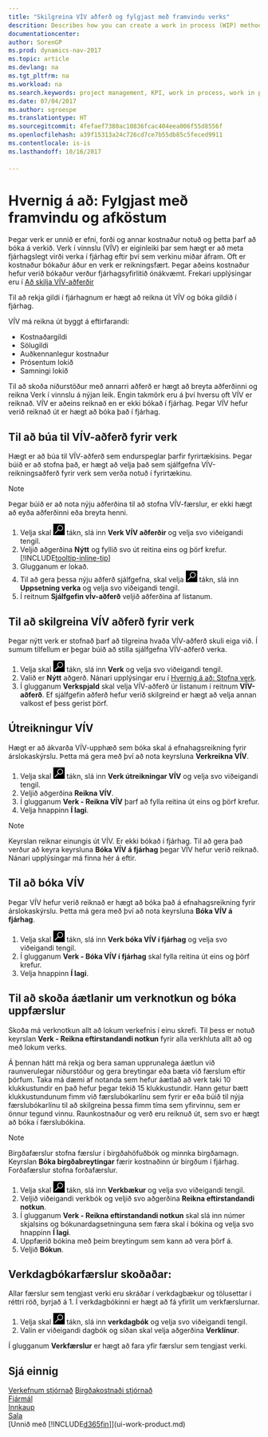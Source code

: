 ```yaml
---
title: "Skilgreina VÍV aðferð og fylgjast með framvindu verks"
descrition: Describes how you can create a work in process (WIP) method and calculate WIP to estimate the financial value of jobs while they are ongoing.
documentationcenter: 
author: SorenGP
ms.prod: dynamics-nav-2017
ms.topic: article
ms.devlang: na
ms.tgt_pltfrm: na
ms.workload: na
ms.search.keywords: project management, KPI, work in process, work in progress
ms.date: 07/04/2017
ms.author: sgroespe
ms.translationtype: HT
ms.sourcegitcommit: 4fefaef7380ac10836fcac404eea006f55d8556f
ms.openlocfilehash: a39f15313a24c726cd7ce7b55db85c5feced9911
ms.contentlocale: is-is
ms.lasthandoff: 10/16/2017

---
```

# <a name="how-to-monitor-job-progress-and-performance"></a>Hvernig á að: Fylgjast með framvindu og afköstum
Þegar verk er unnið er efni, forði og annar kostnaður notuð og þetta þarf að bóka á verkið. Verk í vinnslu (VÍV) er eiginleiki þar sem hægt er að meta fjárhagslegt virði verka í fjárhag eftir því sem verkinu miðar áfram. Oft er kostnaður bókaður áður en verk er reikningsfært. Þegar aðeins kostnaður hefur verið bókaður verður fjárhagsyfirlitið ónákvæmt. Frekari upplýsingar eru í [Að skilja VÍV-aðferðir](projects-understanding-wip.md)

Til að rekja gildi í fjárhagnum er hægt að reikna út VÍV og bóka gildið í fjárhag.

VÍV má reikna út byggt á eftirfarandi:

* Kostnaðargildi
* Sölugildi
* Auðkennanlegur kostnaður
* Prósentum lokið
* Samningi lokið

Til að skoða niðurstöður með annarri aðferð er hægt að breyta aðferðinni og reikna Verk í vinnslu á nýjan leik. Engin takmörk eru á því hversu oft VÍV er reiknað. VÍV er aðeins reiknað en er ekki bókað í fjárhag. Þegar VÍV hefur verið reiknað út er hægt að bóka það í fjárhag.

## <a name="to-create-a-job-wip-method"></a>Til að búa til VÍV-aðferð fyrir verk
Hægt er að búa til VÍV-aðferð sem endurspeglar þarfir fyrirtækisins. Þegar búið er að stofna það, er hægt að velja það sem sjálfgefna VÍV-reikningsaðferð fyrir verk sem verða notuð í fyrirtækinu.  

> [!NOTE]
> Þegar búið er að nota nýju aðferðina til að stofna VÍV-færslur, er ekki hægt að eyða aðferðinni eða breyta henni.  

1. Velja skal ![Leit að síðu eða skýrslu](media/ui-search/search_small.png "Leit að síðu eða skýrslu táknið") tákn, slá inn **Verk VÍV aðferðir** og velja svo viðeigandi tengil.  
2. Veljið aðgerðina **Nýtt** og fyllið svo út reitina eins og þörf krefur. [!INCLUDE[tooltip-inline-tip](includes/tooltip-inline-tip_md.md)]  
3. Glugganum er lokað.   
4. Til að gera þessa nýju aðferð sjálfgefna, skal velja ![Leit að síðu eða skýrslu](media/ui-search/search_small.png "Leit að síðu eða skýrslu táknið") tákn, slá inn **Uppsetning verka** og velja svo viðeigandi tengil.  
5. Í reitnum **Sjálfgefin vÍv-aðferð** veljið aðferðina af listanum.

## <a name="to-define-a-wip-method-for-a-job"></a>Til að skilgreina VÍV aðferð fyrir verk
Þegar nýtt verk er stofnað þarf að tilgreina hvaða VÍV-aðferð skuli eiga við. Í sumum tilfellum er þegar búið að stilla sjálfgefna VÍV-aðferð verka.

1. Velja skal ![Leit að síðu eða skýrslu](media/ui-search/search_small.png "Leit að síðu eða skýrslu táknið") tákn, slá inn **Verk** og velja svo viðeigandi tengil.
2. Valið er **Nýtt** aðgerð. Nánari upplýsingar eru í [Hvernig á að: Stofna verk](projects-how-create-jobs.md).  
3. Í glugganum **Verkspjald** skal velja VÍV-aðferð úr listanum í reitnum **VÍV-aðferð**. Ef sjálfgefin aðferð hefur verið skilgreind er hægt að velja annan valkost ef þess gerist þörf.  

## <a name="to-calculate-wip"></a>Útreikningur VÍV
Hægt er að ákvarða VÍV-upphæð sem bóka skal á efnahagsreikning fyrir árslokaskýrslu. Þetta má gera með því að nota keyrsluna **Verkreikna VÍV**.  

1. Velja skal ![Leit að síðu eða skýrslu](media/ui-search/search_small.png "Leit að síðu eða skýrslu táknið") tákn, slá inn **Verk útreikningar VÍV** og velja svo viðeigandi tengil.  
2. Veljið aðgerðina **Reikna VÍV**.
3. Í glugganum **Verk - Reikna VÍV** þarf að fylla reitina út eins og þörf krefur.
4. Velja hnappinn **Í lagi**.  

> [!NOTE]  
>   Keyrslan reiknar einungis út VÍV. Er ekki bókað í fjárhag. Til að gera það verður að keyra keyrsluna **Bóka VÍV á fjárhag** þegar VÍV hefur verið reiknað. Nánari upplýsingar má finna hér á eftir.

## <a name="to-post-wip"></a>Til að bóka VÍV
Þegar VÍV hefur verið reiknað er hægt að bóka það á efnahagsreikning fyrir árslokaskýrslu. Þetta má gera með því að nota keyrsluna **Bóka VÍV á fjárhag**.

1. Velja skal ![Leit að síðu eða skýrslu](media/ui-search/search_small.png "Leit að síðu eða skýrslu táknið") tákn, slá inn **Verk bóka VÍV í fjárhag** og velja svo viðeigandi tengil.  
2. Í glugganum **Verk - Bóka VÍV í fjárhag** skal fylla reitina út eins og þörf krefur.  
3. Velja hnappinn **Í lagi**.

## <a name="to-view-job-usage-estimates-and-post-updates"></a>Til að skoða áætlanir um verknotkun og bóka uppfærslur
Skoða má verknotkun allt að lokum verkefnis í einu skrefi. Til þess er notuð keyrslan **Verk - Reikna eftirstandandi notkun** fyrir alla verkhluta allt að og með lokum verks.  

Á þennan hátt má rekja og bera saman upprunalega áætlun við raunverulegar niðurstöður og gera breytingar eða bæta við færslum eftir þörfum. Taka má dæmi af notanda sem hefur áætlað að verk taki 10 klukkustundir en það hefur þegar tekið 15 klukkustundir. Hann getur bætt klukkustundunum fimm við færslubókarlínu sem fyrir er eða búið til nýja færslubókarlínu til að skilgreina þessa fimm tíma sem yfirvinnu, sem er önnur tegund vinnu. Raunkostnaður og verð eru reiknuð út, sem svo er hægt að bóka í færslubókina.  

> [!NOTE]  
>   Birgðafærslur stofna færslur í birgðahöfuðbók og minnka birgðamagn. Keyrslan **Bóka birgðabreytingar** færir kostnaðinn úr birgðum í fjárhag. Forðafærslur stofna forðafærslur.  

1. Velja skal ![Leit að síðu eða skýrslu](media/ui-search/search_small.png "Leit að síðu eða skýrslu táknið") tákn, slá inn **Verkbækur** og velja svo viðeigandi tengil.  
2. Veljið viðeigandi verkbók og veljið svo aðgerðina **Reikna eftirstandandi notkun**.  
3. Í glugganum **Verk - Reikna eftirstandandi notkun** skal slá inn númer skjalsins og bókunardagsetninguna sem færa skal í bókina og velja svo hnappinn **Í lagi**.  
4. Uppfærið bókina með þeim breytingum sem kann að vera þörf á.  
5. Veljið **Bókun**.

## <a name="to-view-job-ledger-entries"></a>Verkdagbókarfærslur skoðaðar:
Allar færslur sem tengjast verki eru skráðar í verkdagbækur og tölusettar í réttri röð, byrjað á 1. Í verkdagbókinni er hægt að fá yfirlit um verkfærslurnar.    

1. Velja skal ![Leit að síðu eða skýrslu](media/ui-search/search_small.png "Leit að síðu eða skýrslu táknið") tákn, slá inn **verkdagbók** og velja svo viðeigandi tengil.
2. Valin er viðeigandi dagbók og síðan skal velja aðgerðina **Verklínur**.

Í glugganum **Verkfærslur** er hægt að fara yfir færslur sem tengjast verki.  

## <a name="see-also"></a>Sjá einnig
[Verkefnum stjórnað](projects-manage-projects.md)
[Birgðakostnaði stjórnað](finance-manage-inventory-costs.md)   
[Fjármál](finance.md)  
[Innkaup](purchasing-manage-purchasing.md)         
[Sala](sales-manage-sales.md)      
[Unnið með [!INCLUDE[d365fin](includes/d365fin_md.md)]](ui-work-product.md)  

